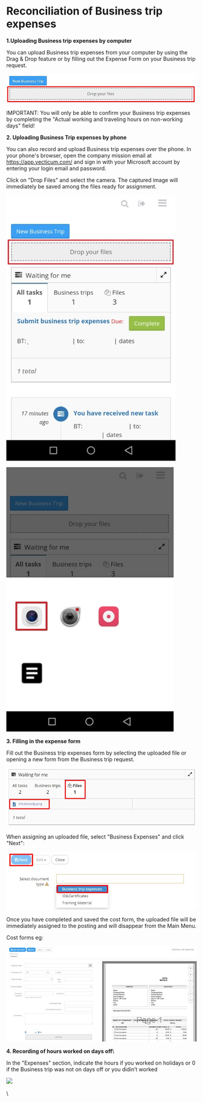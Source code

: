 # Reconciliation of Business trip expenses

**1.Uploading Business trip expenses by computer**

You can upload Business trip expenses from your computer by using the Drag & Drop feature or by filling out the Expense Form on your Business trip request.

![](../../.gitbook/assets/nomer29.jpg)

IMPORTANT: You will only be able to confirm your Business trip expenses by completing the "Actual working and traveling hours on non-working days" field!

**2. Uploading Business Trip expenses by phone**

You can also record and upload Business trip expenses over the phone. In your phone's browser, open the company mission email at https://app.vecticum.com/ and sign in with your Microsoft account by entering your login email and password.

Click on "Drop Files" and select the camera. The captured image will immediately be saved among the files ready for assignment.

![](../../.gitbook/assets/nomer31.jpg)

![](../../.gitbook/assets/nomer32eng.jpg)

**3. Filling in the expense form**

Fill out the Business trip expenses form by selecting the uploaded file or opening a new form from the Business trip request.

![](../../.gitbook/assets/nomer33.jpg)

When assigning an uploaded file, select "Business Expenses" and click "Next":

![](../../.gitbook/assets/nomer34.jpg)

Once you have completed and saved the cost form, the uploaded file will be immediately assigned to the posting and will disappear from the Main Menu.

&#x20;Cost forms eg:

![](../../.gitbook/assets/nomer35.jpg)

**4. Recording of hours worked on days off**\


In the "Expenses" section, indicate the hours if you worked on holidays or 0 if the Business trip was not on days off or you didin’t worked

![](https://lh3.googleusercontent.com/Wc41USzrNcMg-eiRoa-5i11IDFXMAR8hrNfMLtuhjSzwK-fBOBd4byqFeAY2J3J3px\_M\_8DzOGekcl9mR0K05HwvumAI3Wrlvtdmd5gmMRpT0JPN6HXhnApVD\_lUopuspQI6vD8)

**‌**\
